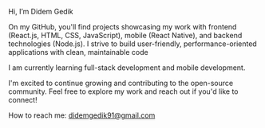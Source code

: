 Hi, I’m Didem Gedik

On my GitHub, you'll find projects showcasing my work with frontend (React.js, HTML, CSS, JavaScript), mobile (React Native), and backend technologies (Node.js). I strive to build user-friendly, performance-oriented applications with clean, maintainable code

I am currently learning full-stack development and mobile development.

I'm excited to continue growing and contributing to the open-source community. Feel free to explore my work and reach out if you'd like to connect!

How to reach me: didemgedik91@gmail.com


<!---
DidemGedik/DidemGedik is a ✨ special ✨ repository because its `README.md` (this file) appears on your GitHub profile.
You can click the Preview link to take a look at your changes.
--->
